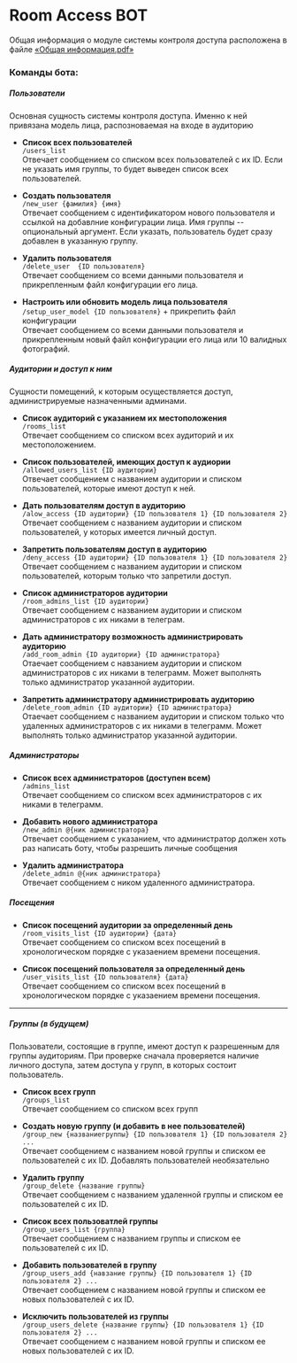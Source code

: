 # Room Access BOT #

Общая информация о модуле системы контроля доступа расположена в файле [«Общая информация.pdf»](https://github.com/MarkerViktor/tpu_room_access_via_telegram/blob/master/Общая%20информация.pdf)

### Команды бота: ###

##### Пользователи #####
Основная сущность системы контроля доступа. Именно к ней привязана модель лица, 
распозноваемая на входе в аудиторию
- **Список всех пользователей**   
    `/users_list`  
    Отвечает сообщением со списком всех пользователей с их ID.
    Если не указать имя группы, то будет выведен список всех пользователей.

- **Создать пользователя**  
    `/new_user {фамилия} {имя}`  
    Отвечает сообщением с идентификатором нового пользователя и ссылкой на добавлние конфигурации лица.
    Имя группы -- опциональный аргумент. Если указать, пользователь будет сразу добавлен в указанную группу.

- **Удалить пользователя**  
    `/delete_user  {ID пользователя}`  
    Отвечает сообщением со всеми данными пользователя и прикрепленным файл конфигурации его лица.
    
- **Настроить или обновить модель лица пользователя**  
    `/setup_user_model {ID пользователя}` + прикрепить файл конфигурации  
    Отвечает сообщением со всеми данными пользователя и прикрепленным новый файл конфигурации его лица 
    или 10 валидных фотографий.

##### Аудитории и доступ к ним #####
Сущности помещений, к которым осуществляется доступ, администрируемые назначенными админами.
- **Список аудиторий с указанием их местоположения**  
    `/rooms_list`  
    Отвечает сообщением со списком всех аудиторий и их местоположением.
- **Список пользователей, имеющих доступ к аудиории**  
    `/allowed_users_list {ID аудитории}`  
    Отвечает сообщением с названием аудитории и списком пользователей, которые имеют доступ к ней.

- **Дать пользователям доступ в аудиторию**  
    `/alow_access {ID аудитории} {ID пользователя 1} {ID пользователя 2}`    
    Отвечает сообщением с названием аудитории и списком пользователей, у которых имеется личный доступ.

- **Запретить пользователям доступ в аудиторию**  
    `/deny_access {ID аудитории} {ID пользователя 1} {ID пользователя 2}`  
    Отвечает сообщением с названием аудитории и списком пользователей,
    которым только что запретили доступ.
    
- **Список администраторов аудитории**  
    `/room_admins_list {ID аудитории}`  
    Отвечает сообщением с названием аудитории и списком администраторов с их никами в телеграм.

- **Дать администратору возможность администрировать аудиторию**  
    `/add_room_admin {ID аудитории} {ID администратора}`  
    Отаечает сообщением с навзанием аудитории и списком администраторов с их никами в телеграмм.
    Может выполнять только администратор указанной аудитории.

- **Запретить администратору администрировать аудиторию**  
    `/delete_room_admin {ID аудитории} {ID администратора}`   
    Отаечает сообщением с названием аудитории и списком только что удаленных администраторов 
    с их никами в телеграмм. Может выполнять только администратор указанной аудитории.

##### Администраторы #####
- **Список всех администраторов (доступен всем)**  
    `/admins_list`  
    Отвечает сообщением со списком всех администраторов с их никами в телеграмм.

- **Добавить нового администратора**  
    `/new_admin @{ник администратора}`  
    Отвечает сообщением с указанием, что администратор должен хоть раз написать боту,
    чтобы разрешить личные сообщения

- **Удалить администратора**  
    `/delete_admin @{ник администратора}`  
    Отвечает сообщением с ником удаленного администратора.

##### Посещения #####
- **Список посещений аудитории за определенный день**  
    `/room_visits_list {ID аудитории} {дата}`  
    Отвечает сообщением со списком всех посещений в хронологическом порядке с указаением времени посещения.

- **Список посещений пользователя за определенный день**  
    `/user_visits_list {ID пользователя} {дата}`  
    Отвечает сообщением со списком всех посещений в хронологическом порядке с указаением времени посещения.
_______________________________
##### Группы (в будущем) #####
Пользователи, состоящие в группе, имеют доступ к разрешенным для группы аудиториям. 
При проверке сначала проверяется наличие личного доступа, затем доступа у групп, в которых состоит пользователь.
- **Список всех групп**  
    `/groups_list`  
    Отвечает сообщением со списком всех групп

- **Создать новую группу (и добавить в нее пользователей)**  
    `/group_new {названиегруппы} {ID пользователя 1} {ID пользователя 2} ...`   
    Отвечает сообщением с названием новой группы и списком ее пользователей с их ID. 
    Добавлять пользователей необязательно

- **Удалить группу**  
    `/group_delete {название группы}`  
    Отвечает сообщением с названием удаленной группы и списком ее пользователей с их ID. 

- **Список всех пользоватлей группы**  
    `/group_users_list {группа}`  
    Отвечает сообщением с названием группы и списком ее пользователей с их ID. 

- **Добавить пользователей в группу**  
    `/group_users_add {навзание группы} {ID пользователя 1} {ID пользователя 2} ...`  
    Отвечает сообщением с названием новой группы и списком ее новых пользователей с их ID. 

- **Исключить пользователей из группы**  
    `/group_users_delete {название группы} {ID пользователя 1} {ID пользователя 2} ...`  
    Отвечает сообщением с названием новой группы и списком ее новых пользователей с их ID.
    

